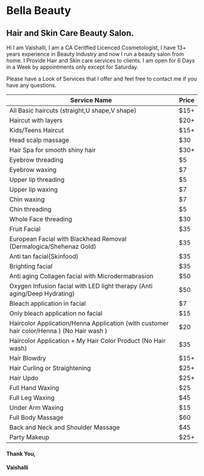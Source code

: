 # Bella Beauty

## Hair and Skin Care Beauty Salon.
Hi I am Vaishalli, I am a CA Ceritfied Licenced Cosmetologist, I have 13+ years experience in Beauty Industry and now I run a beauty salon from home. I Provide Hair and Skin care services to clients. I am open for 6 Days in a Week by appointments only except for Saturday.

Please have a Look of Services that I offer and feel free to contact me if you have any questions.

| Service Name | Price |
| --- | ----------- |
| All Basic haircuts (straight,U shape,V shape) | $15+ |
| Haircut with layers | $20+ |
| Kids/Teens Haircut | $15+ |
| Head scalp massage | $30 |
| Hair Spa for smooth shiny hair | $30+ |
| Eyebrow threading | $5 |
| Eyebrow waxing | $7 |
| Upper lip threading | $5 |
| Upper lip waxing | $7 |
| Chin waxing | $7 |
| Chin threading | $5 |
| Whole Face threading | $30 | 
| Fruit Facial | $35 |
| European Facial with Blackhead Removal (Dermalogica/Shehenaz Gold) | $35 |
| Anti tan facial(Skinfood) | $35 |
| Brighting facial | $35 |
| Anti aging Collagen facial with Microdermabrasion | $50 |
| Oxygen Infusion facial with LED light therapy (Anti aging/Deep Hydrating) | $50 |
| Bleach application in facial | $7 |
| Only bleach application no facial | $15 |
| Haircolor Application/Henna Application (with customer hair color/Henna ) (No Hair wash ) | $20 |
| Haircolor Application + My Hair Color Product (No Hair wash) | $35 |
| Hair Blowdry | $15+ |
| Hair Curling or Straightening | $25+ |
| Hair Updo | $25+ |
| Full Hand Waxing | $25 |
| Full Leg Waxing | $45 |
| Under Arm Waxing | $15 |
| Full Body Massage | $60 |
| Back and Neck and Shoulder Massage | $45 |
| Party Makeup | $25+ |

#### Thank You,
#### Vaishalli
